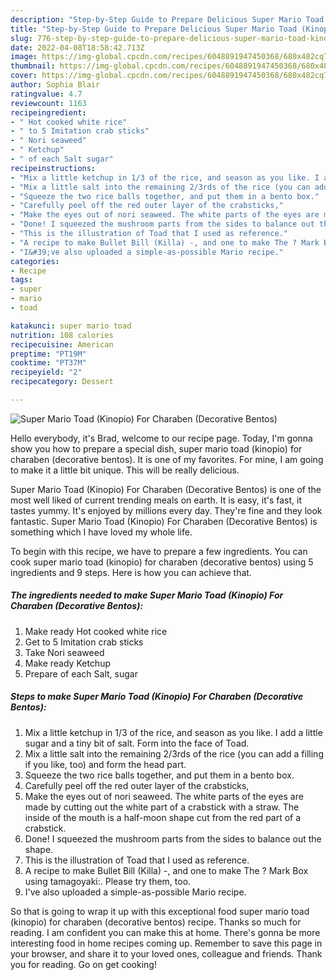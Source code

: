 ```yaml
---
description: "Step-by-Step Guide to Prepare Delicious Super Mario Toad (Kinopio) For Charaben (Decorative Bentos)"
title: "Step-by-Step Guide to Prepare Delicious Super Mario Toad (Kinopio) For Charaben (Decorative Bentos)"
slug: 776-step-by-step-guide-to-prepare-delicious-super-mario-toad-kinopio-for-charaben-decorative-bentos
date: 2022-04-08T18:58:42.713Z
image: https://img-global.cpcdn.com/recipes/6048891947450368/680x482cq70/super-mario-toad-kinopio-for-charaben-decorative-bentos-recipe-main-photo.jpg
thumbnail: https://img-global.cpcdn.com/recipes/6048891947450368/680x482cq70/super-mario-toad-kinopio-for-charaben-decorative-bentos-recipe-main-photo.jpg
cover: https://img-global.cpcdn.com/recipes/6048891947450368/680x482cq70/super-mario-toad-kinopio-for-charaben-decorative-bentos-recipe-main-photo.jpg
author: Sophia Blair
ratingvalue: 4.7
reviewcount: 1163
recipeingredient:
- " Hot cooked white rice"
- " to 5 Imitation crab sticks"
- " Nori seaweed"
- " Ketchup"
- " of each Salt sugar"
recipeinstructions:
- "Mix a little ketchup in 1/3 of the rice, and season as you like. I add a little sugar and a tiny bit of salt. Form into the face of Toad."
- "Mix a little salt into the remaining 2/3rds of the rice (you can add a filling if you like, too) and form the head part."
- "Squeeze the two rice balls together, and put them in a bento box."
- "Carefully peel off the red outer layer of the crabsticks,"
- "Make the eyes out of nori seaweed. The white parts of the eyes are made by cutting out the white part of a crabstick with a straw.  The inside of the mouth is a half-moon shape cut from the red part of a crabstick."
- "Done! I squeezed the mushroom parts from the sides to balance out the shape."
- "This is the illustration of Toad that I used as reference."
- "A recipe to make Bullet Bill (Killa) -, and one to make The ? Mark Box using tamagoyaki:. Please try them, too."
- "I&#39;ve also uploaded a simple-as-possible Mario recipe."
categories:
- Recipe
tags:
- super
- mario
- toad

katakunci: super mario toad 
nutrition: 108 calories
recipecuisine: American
preptime: "PT19M"
cooktime: "PT37M"
recipeyield: "2"
recipecategory: Dessert

---
```



![Super Mario Toad (Kinopio) For Charaben (Decorative Bentos)](https://img-global.cpcdn.com/recipes/6048891947450368/680x482cq70/super-mario-toad-kinopio-for-charaben-decorative-bentos-recipe-main-photo.jpg)

Hello everybody, it's Brad, welcome to our recipe page. Today, I'm gonna show you how to prepare a special dish, super mario toad (kinopio) for charaben (decorative bentos). It is one of my favorites. For mine, I am going to make it a little bit unique. This will be really delicious.

Super Mario Toad (Kinopio) For Charaben (Decorative Bentos) is one of the most well liked of current trending meals on earth. It is easy, it's fast, it tastes yummy. It's enjoyed by millions every day. They're fine and they look fantastic. Super Mario Toad (Kinopio) For Charaben (Decorative Bentos) is something which I have loved my whole life.




To begin with this recipe, we have to prepare a few ingredients. You can cook super mario toad (kinopio) for charaben (decorative bentos) using 5 ingredients and 9 steps. Here is how you can achieve that.

<!--inarticleads1-->

##### The ingredients needed to make Super Mario Toad (Kinopio) For Charaben (Decorative Bentos):

1. Make ready  Hot cooked white rice
1. Get  to 5 Imitation crab sticks
1. Take  Nori seaweed
1. Make ready  Ketchup
1. Prepare  of each Salt, sugar




<!--inarticleads2-->

##### Steps to make Super Mario Toad (Kinopio) For Charaben (Decorative Bentos):

1. Mix a little ketchup in 1/3 of the rice, and season as you like. I add a little sugar and a tiny bit of salt. Form into the face of Toad.
1. Mix a little salt into the remaining 2/3rds of the rice (you can add a filling if you like, too) and form the head part.
1. Squeeze the two rice balls together, and put them in a bento box.
1. Carefully peel off the red outer layer of the crabsticks,
1. Make the eyes out of nori seaweed. The white parts of the eyes are made by cutting out the white part of a crabstick with a straw.  The inside of the mouth is a half-moon shape cut from the red part of a crabstick.
1. Done! I squeezed the mushroom parts from the sides to balance out the shape.
1. This is the illustration of Toad that I used as reference.
1. A recipe to make Bullet Bill (Killa) -, and one to make The ? Mark Box using tamagoyaki:. Please try them, too.
1. I&#39;ve also uploaded a simple-as-possible Mario recipe.




So that is going to wrap it up with this exceptional food super mario toad (kinopio) for charaben (decorative bentos) recipe. Thanks so much for reading. I am confident you can make this at home. There's gonna be more interesting food in home recipes coming up. Remember to save this page in your browser, and share it to your loved ones, colleague and friends. Thank you for reading. Go on get cooking!
